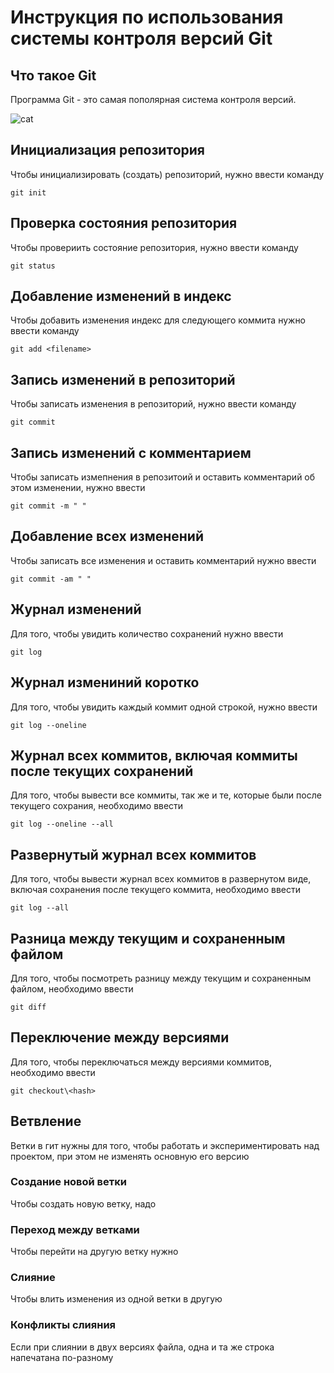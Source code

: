 # **Инструкция по использования системы контроля версий Git**

## Что такое Git

Программа Git - это самая пополярная система контроля версий.

![cat](cat.jpg)

## Инициализация  репозитория

Чтобы инициализировать (создать) репозиторий, нужно ввести команду

    git init
  
  ## Проверка состояния репозитория

Чтобы провериить состояние репозитория, нужно ввести команду

    git status

## Добавление изменений в индекс

Чтобы добавить изменения индекс для следующего коммита нужно ввести команду

    git add <filename>  

## Запись изменений в репозиторий

Чтобы записать изменения в репозиторий, нужно ввести команду

    git commit

## Запись изменений с комментарием

Чтобы записать измепнения в репозитоий и оставить комментарий об этом изменении, нужно ввести

    git commit -m " "

## Добавление всех изменений

Чтобы записать все изменения и оставить комментарий нужно ввести

    git commit -am " "

## Журнал изменений

Для того, чтобы увидить количество сохранений нужно ввести

    git log

## Журнал измениний коротко

Для того, чтобы увидить каждый коммит одной строкой, нужно ввести

    git log --oneline

## Журнал всех коммитов, включая коммиты после текущих сохранений

Для того, чтобы вывести все коммиты, так же и те, которые были после текущего сохрания, необходимо ввести

    git log --oneline --all

## Развернутый журнал всех коммитов 

Для того, чтобы вывести журнал всех коммитов в развернутом виде, включая сохранения после текущего коммита, необходимо ввести

    git log --all

## Разница между текущим и сохраненным файлом

Для того, чтобы посмотреть разницу между текущим и сохраненным файлом, необходимо ввести 

    git diff

## Переключение между версиями 

Для того, чтобы переключаться между версиями коммитов, необходимо ввести

    git checkout\<hash>

## Ветвление

Ветки в гит нужны для того, чтобы работать и экспериментировать над проектом, при этом не изменять основную его версию

### Создание новой ветки

Чтобы создать новую ветку, надо

### Переход между ветками

Чтобы перейти на другую ветку нужно

### Слияние

Чтобы влить изменения из одной ветки в другую

### Конфликты слияния

Если при слиянии в двух версиях файла, одна и та же строка напечатана по-разному

